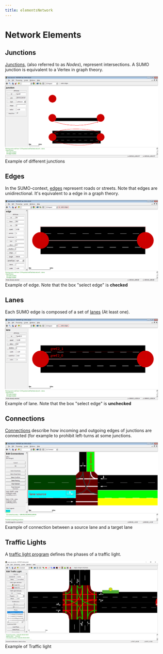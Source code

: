 ```yaml
---
title: elementsNetwork
---
```


# Network Elements

## Junctions

[Junctions](../Networks/PlainXML.md#node_descriptions), (also referred to as *Nodes*), represent intersections. A SUMO junction is equivalent to a Vertex in graph theory.

![](../images/GNEJunction.png)   
Example of different junctions

## Edges

In the SUMO-context, [edges](../Networks/PlainXML.md#edge_descriptions) represent roads or streets. Note that edges are unidirectional. It's equivalent to a edge in a graph theory.

![](../images/GNEEdge.png)   
Example of edge. Note that the box "select edge" is **checked**

## Lanes

Each SUMO edge is composed of a set of [lanes](../Networks/PlainXML.md#lane-specific_definitions) (At least one).

![](../images/GNELane.png)   
Example of lane. Note that the box "select edge" is **unchecked**

## Connections

[Connections](../Networks/PlainXML.md#connection_descriptions) describe how incoming and outgoing edges of junctions are connected (for example to prohibit left-turns at some junctions.

![](../images/GNEConnection.png)   
Example of connection between a source lane and a target lane

## Traffic Lights

A [traffic light program](../Networks/PlainXML.md#traffic_light_program_definition) defines the phases of a traffic light.

![](../images/GNETLS.png)   
Example of Traffic light
